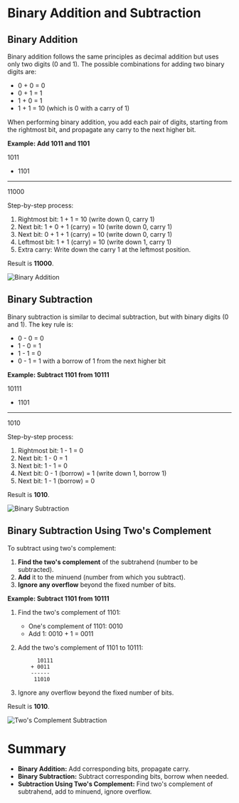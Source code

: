 # Binary Addition and Subtraction

## Binary Addition
Binary addition follows the same principles as decimal addition but uses only two digits (0 and 1). The possible combinations for adding two binary digits are:

- 0 + 0 = 0
- 0 + 1 = 1
- 1 + 0 = 1
- 1 + 1 = 10 (which is 0 with a carry of 1)

When performing binary addition, you add each pair of digits, starting from the rightmost bit, and propagate any carry to the next higher bit.

**Example: Add 1011 and 1101**

  1011
+ 1101
------
 11000


Step-by-step process:
1. Rightmost bit: 1 + 1 = 10 (write down 0, carry 1)
2. Next bit: 1 + 0 + 1 (carry) = 10 (write down 0, carry 1)
3. Next bit: 0 + 1 + 1 (carry) = 10 (write down 0, carry 1)
4. Leftmost bit: 1 + 1 (carry) = 10 (write down 1, carry 1)
5. Extra carry: Write down the carry 1 at the leftmost position.

Result is **11000**.

![Binary Addition](https://i.imgur.com/LKybm4F.png)

## Binary Subtraction
Binary subtraction is similar to decimal subtraction, but with binary digits (0 and 1). The key rule is:

- 0 - 0 = 0
- 1 - 0 = 1
- 1 - 1 = 0
- 0 - 1 = 1 with a borrow of 1 from the next higher bit

**Example: Subtract 1101 from 10111**

  10111
-  1101
-------
   1010


Step-by-step process:
1. Rightmost bit: 1 - 1 = 0
2. Next bit: 1 - 0 = 1
3. Next bit: 1 - 1 = 0
4. Next bit: 0 - 1 (borrow) = 1 (write down 1, borrow 1)
5. Next bit: 1 - 1 (borrow) = 0

Result is **1010**.

![Binary Subtraction](https://i.imgur.com/dXN8FFz.png)

## Binary Subtraction Using Two's Complement
To subtract using two's complement:
1. **Find the two's complement** of the subtrahend (number to be subtracted).
2. **Add** it to the minuend (number from which you subtract).
3. **Ignore any overflow** beyond the fixed number of bits.

**Example: Subtract 1101 from 10111**

1. Find the two's complement of 1101:
    - One's complement of 1101: 0010
    - Add 1: 0010 + 1 = 0011

2. Add the two's complement of 1101 to 10111:
    ```
          10111
        + 0011
        ------
         11010
    ```

3. Ignore any overflow beyond the fixed number of bits.

Result is **1010**.

![Two's Complement Subtraction](https://i.imgur.com/O1Fy8Wm.png)

# Summary
- **Binary Addition:** Add corresponding bits, propagate carry.
- **Binary Subtraction:** Subtract corresponding bits, borrow when needed.
- **Subtraction Using Two's Complement:** Find two's complement of subtrahend, add to minuend, ignore overflow.
